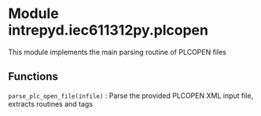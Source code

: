 Module intrepyd.iec611312py.plcopen
===================================
This module implements the main parsing routine of PLCOPEN files

Functions
---------

    
`parse_plc_open_file(infile)`
:   Parse the provided PLCOPEN XML input file, extracts routines and tags